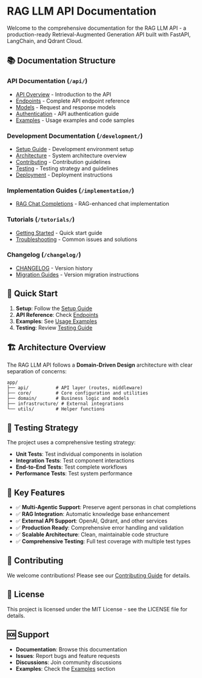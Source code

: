 # RAG LLM API Documentation

Welcome to the comprehensive documentation for the RAG LLM API - a production-ready Retrieval-Augmented Generation API built with FastAPI, LangChain, and Qdrant Cloud.

## 📚 Documentation Structure

### **API Documentation** (`/api/`)
- [API Overview](api/overview.md) - Introduction to the API
- [Endpoints](api/endpoints.md) - Complete API endpoint reference
- [Models](api/models.md) - Request and response models
- [Authentication](api/authentication.md) - API authentication guide
- [Examples](api/examples.md) - Usage examples and code samples

### **Development Documentation** (`/development/`)
- [Setup Guide](development/setup.md) - Development environment setup
- [Architecture](development/architecture.md) - System architecture overview
- [Contributing](development/contributing.md) - Contribution guidelines
- [Testing](development/testing.md) - Testing strategy and guidelines
- [Deployment](development/deployment.md) - Deployment instructions

### **Implementation Guides** (`/implementation/`)
- [RAG Chat Completions](implementation/RAG_CHAT_COMPLETIONS_IMPLEMENTATION.md) - RAG-enhanced chat implementation

### **Tutorials** (`/tutorials/`)
- [Getting Started](tutorials/getting_started.md) - Quick start guide
- [Troubleshooting](tutorials/troubleshooting.md) - Common issues and solutions

### **Changelog** (`/changelog/`)
- [CHANGELOG](changelog/CHANGELOG.md) - Version history
- [Migration Guides](changelog/migration_guides.md) - Version migration instructions

## 🚀 Quick Start

1. **Setup**: Follow the [Setup Guide](development/setup.md)
2. **API Reference**: Check [Endpoints](api/endpoints.md)
3. **Examples**: See [Usage Examples](api/examples.md)
4. **Testing**: Review [Testing Guide](development/testing.md)

## 🏗️ Architecture Overview

The RAG LLM API follows a **Domain-Driven Design** architecture with clear separation of concerns:

```
app/
├── api/          # API layer (routes, middleware)
├── core/         # Core configuration and utilities
├── domain/       # Business logic and models
├── infrastructure/ # External integrations
└── utils/        # Helper functions
```

## 🧪 Testing Strategy

The project uses a comprehensive testing strategy:

- **Unit Tests**: Test individual components in isolation
- **Integration Tests**: Test component interactions
- **End-to-End Tests**: Test complete workflows
- **Performance Tests**: Test system performance

## 📖 Key Features

- ✅ **Multi-Agentic Support**: Preserve agent personas in chat completions
- ✅ **RAG Integration**: Automatic knowledge base enhancement
- ✅ **External API Support**: OpenAI, Qdrant, and other services
- ✅ **Production Ready**: Comprehensive error handling and validation
- ✅ **Scalable Architecture**: Clean, maintainable code structure
- ✅ **Comprehensive Testing**: Full test coverage with multiple test types

## 🤝 Contributing

We welcome contributions! Please see our [Contributing Guide](development/contributing.md) for details.

## 📄 License

This project is licensed under the MIT License - see the LICENSE file for details.

## 🆘 Support

- **Documentation**: Browse this documentation
- **Issues**: Report bugs and feature requests
- **Discussions**: Join community discussions
- **Examples**: Check the [Examples](api/examples.md) section 